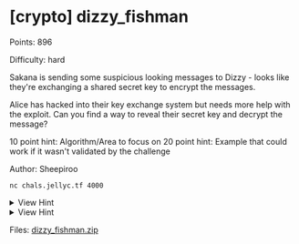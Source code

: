 # [crypto] dizzy_fishman

Points: 896

Difficulty: hard

Sakana is sending some suspicious looking messages to Dizzy - looks like they're exchanging a shared secret key to encrypt the messages.

Alice has hacked into their key exchange system but needs more help with the exploit. Can you find a way to reveal their secret key and decrypt the message?

10 point hint: Algorithm/Area to focus on
20 point hint: Example that could work if it wasn't validated by the challenge

Author: Sheepiroo

`nc chals.jellyc.tf 4000`

<details>
<summary>View Hint</summary>

Diffie-Helman key exchange.

Challenge focus is on manipulating `g` to limit the possible values for the public and shared secret key.

Once the key is obtained, AES decryption can be done easily.

</details>

<details>
<summary>View Hint</summary>

g = 1 could work (if only the challenge didn't reject it)

If g = 1:

- (g^a mod p) = (1 mod p) = 1 for any value of a
- The public keys will always be 1 mod p
- The shared key will always be (g^a)^b mod p = 1^b mod p = 1

Is there a different `g` which also has a small number of possible public and secret keys?

</details>

Files: [dizzy_fishman.zip](./dizzy_fishman.zip)

##
